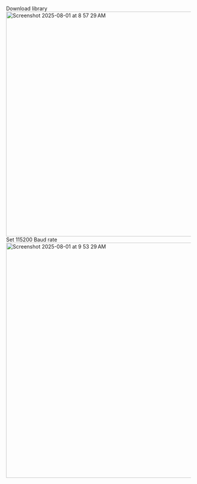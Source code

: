 Download library
<img width="980" height="611" alt="Screenshot 2025-08-01 at 8 57 29 AM" src="https://github.com/user-attachments/assets/8449ca47-3e8a-4269-83f7-e991f46ba907" />
Set 115200 Baud rate
<img width="983" height="639" alt="Screenshot 2025-08-01 at 9 53 29 AM" src="https://github.com/user-attachments/assets/26d6c12d-83f1-48dd-8229-bb71023aa37b" />

